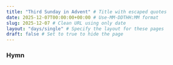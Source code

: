 ```yaml
---
title: "Third Sunday in Advent" # Title with escaped quotes
date: 2025-12-07T00:00:00+00:00 # Use-MM-DDTHH:MM format
slug: 2025-12-07 # Clean URL using only date
layout: "days/single" # Specify the layout for these pages
draft: false # Set to true to hide the page
---
```


### Hymn